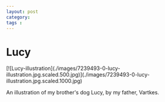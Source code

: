 ```yaml
---
layout: post
category: 
tags : 
---
```



# Lucy

[![Lucy-illustration](./images/7239493-0-lucy-
illustration.jpg.scaled.500.jpg)](./images/7239493-0-lucy-
illustration.jpg.scaled.1000.jpg)

An illustration of my brother's dog Lucy, by my father, Vartkes.

